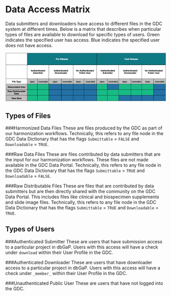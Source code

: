 # Data Access Matrix

Data submitters and downloaders have access to different files in the GDC system at different times.  Below is a matrix that describes when particular types of files are available to download for specific types of users.  Green indicates the specified user has access.  Blue indicates the specified user does not have access.

[![GDC Submission Dashboard Page](images/data_access_matrix_05202019.png)](images/data_access_matrix_05202019.png "Click to see the full image.")


## Types of Files

###Harmonized Data Files
These are files produced by the GDC as part of our harmonization workflows.  Technically, this refers to any file node in the GDC Data Dictionary that has the flags `Submittable` = `FALSE` and `Downloadable` = `TRUE`.

###Raw Data Files
These are files contributed by data submitters that are the input for our harmonization workflows.  These files are not made available in the GDC Data Portal.  Technically, this refers to any file node in the GDC Data Dictionary that has the flags `Submittable` = `TRUE` and `Downloadable` = `FALSE`.

###Raw Distributable Files
These are files that are contributed by data submitters but are then directly shared with the community on the GDC  Data Portal.  This includes files like clinical and biospecimen supplements and slide image files.  Technically, this refers to any file node in the GDC Data Dictionary that has the flags `Submittable` = `TRUE` and `Downloadable` = `TRUE`.

## Types of Users

###Authenticated Submitter
These are users that have submission access to a particular project in dbGaP.  Users with this access will have a check under `download` within their User Profile in the GDC.

###Authenticated Downloader
These are users that have downloader access to a particular project in dbGaP.  Users with this access will have a check under `_member_` within their User Profile in the GDC.

###Unauthenticated Public User
These are users that have not logged into the GDC.  
